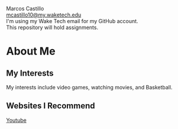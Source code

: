 Marcos Castillo<br>
mcastillo10@my.waketech.edu<br>
I'm using my Wake Tech email for my GitHub account.<br>
This repository will hold assignments.

# About Me
## My Interests
My interests include video games, watching movies, and Basketball.
## Websites I Recommend
[Youtube](https://www.youtube.com/)
